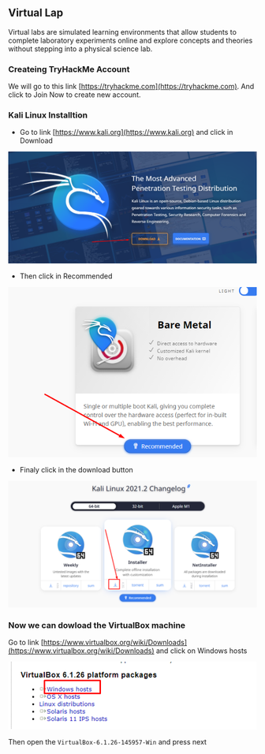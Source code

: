 ## Virtual Lap
Virtual labs are simulated learning environments that allow students to complete laboratory experiments online and explore concepts and theories without stepping into a physical science lab.

### Createing TryHackMe Account

We will go to this link [https://tryhackme.com](https://tryhackme.com). And click to Join Now to create new account.

### Kali Linux Installtion
- Go to link [https://www.kali.org](https://www.kali.org) and click in Download 

![Download](./img/kaliLunx-1.png)

- Then click in Recommended

![Recommended](./img/kaliLunx-2.png)

- Finaly click in the download button

![downloadButton](./img/kaliLunx-3.png)

### Now we can dowload the VirtualBox machine

Go to link [https://www.virtualbox.org/wiki/Downloads](https://www.virtualbox.org/wiki/Downloads) and click on Windows hosts

![vBoxDownload](./img/VMBox-download.png)

Then open the  `VirtualBox-6.1.26-145957-Win` and press next 